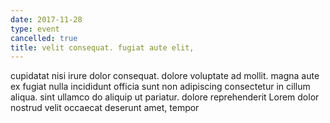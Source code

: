 ```yaml
---
date: 2017-11-28
type: event
cancelled: true
title: velit consequat. fugiat aute elit,
---
```

cupidatat nisi irure dolor consequat. dolore voluptate ad mollit. magna aute ex fugiat nulla incididunt officia sunt non adipiscing consectetur in cillum aliqua. sint ullamco do aliquip ut pariatur. dolore reprehenderit Lorem dolor nostrud velit occaecat deserunt amet, tempor